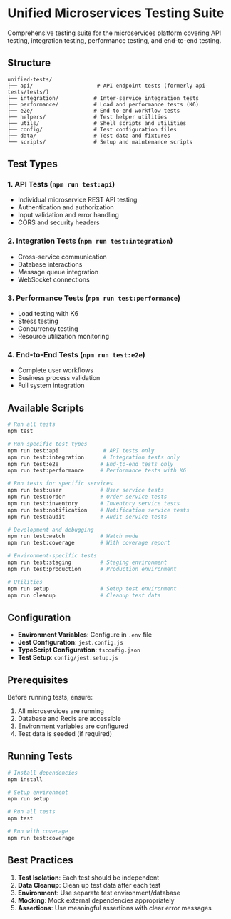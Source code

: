 # Unified Microservices Testing Suite

Comprehensive testing suite for the microservices platform covering API testing, integration testing, performance testing, and end-to-end testing.

## Structure

```
unified-tests/
├── api/                    # API endpoint tests (formerly api-tests/tests/)
├── integration/           # Inter-service integration tests 
├── performance/           # Load and performance tests (K6)
├── e2e/                   # End-to-end workflow tests
├── helpers/               # Test helper utilities
├── utils/                 # Shell scripts and utilities
├── config/                # Test configuration files
├── data/                  # Test data and fixtures
└── scripts/               # Setup and maintenance scripts
```

## Test Types

### 1. API Tests (`npm run test:api`)
- Individual microservice REST API testing
- Authentication and authorization
- Input validation and error handling
- CORS and security headers

### 2. Integration Tests (`npm run test:integration`)
- Cross-service communication
- Database interactions
- Message queue integration
- WebSocket connections

### 3. Performance Tests (`npm run test:performance`)
- Load testing with K6
- Stress testing
- Concurrency testing
- Resource utilization monitoring

### 4. End-to-End Tests (`npm run test:e2e`)
- Complete user workflows
- Business process validation
- Full system integration

## Available Scripts

```bash
# Run all tests
npm test

# Run specific test types
npm run test:api              # API tests only
npm run test:integration      # Integration tests only
npm run test:e2e             # End-to-end tests only
npm run test:performance     # Performance tests with K6

# Run tests for specific services
npm run test:user            # User service tests
npm run test:order           # Order service tests
npm run test:inventory       # Inventory service tests
npm run test:notification    # Notification service tests
npm run test:audit           # Audit service tests

# Development and debugging
npm run test:watch           # Watch mode
npm run test:coverage        # With coverage report

# Environment-specific tests
npm run test:staging         # Staging environment
npm run test:production      # Production environment

# Utilities
npm run setup                # Setup test environment
npm run cleanup              # Cleanup test data
```

## Configuration

- **Environment Variables**: Configure in `.env` file
- **Jest Configuration**: `jest.config.js`
- **TypeScript Configuration**: `tsconfig.json`
- **Test Setup**: `config/jest.setup.js`

## Prerequisites

Before running tests, ensure:

1. All microservices are running
2. Database and Redis are accessible
3. Environment variables are configured
4. Test data is seeded (if required)

## Running Tests

```bash
# Install dependencies
npm install

# Setup environment
npm run setup

# Run all tests
npm test

# Run with coverage
npm run test:coverage
```

## Best Practices

1. **Test Isolation**: Each test should be independent
2. **Data Cleanup**: Clean up test data after each test
3. **Environment**: Use separate test environment/database
4. **Mocking**: Mock external dependencies appropriately
5. **Assertions**: Use meaningful assertions with clear error messages